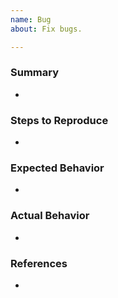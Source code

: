 ```yaml
---
name: Bug
about: Fix bugs.

---
```


### Summary

-

### Steps to Reproduce

-

### Expected Behavior

-

### Actual Behavior

-

### References

-
